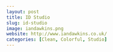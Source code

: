 ```yaml
---
layout: post
title: ID Studio
slug: id-studio
image: iandawkins.png
website: http://www.iandawkins.co.uk/
categories: [Clean, Colorful, Studio]
---
```

